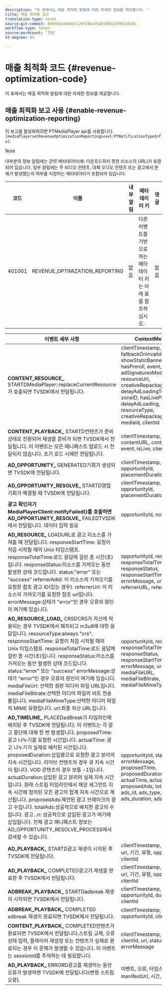 ```yaml
---
description: '이 표에서는 매출 최적화 알림에 대한 자세한 정보를 제공합니다. '
title: 매출 최적화 코드
translation-type: tm+mt
source-git-commit: 89bdda1d4bd5c126f19ba75a819942df901183d1
workflow-type: tm+mt
source-wordcount: '752'
ht-degree: 0%

---
```



# 매출 최적화 코드 {#revenue-optimization-code}

이 표에서는 매출 최적화 알림에 대한 자세한 정보를 제공합니다.

## 매출 최적화 보고 사용 {#enable-revenue-optimization-reporting}

이 보고를 활성화하려면 PTMediaPlayer api를 사용합니다.`[mediaPlayersetRevenueOptimizationReportingLevel:PTNotificationTypeInfo]`.

>[!NOTE]
>
>대부분의 정보 알림에는 관련 메타데이터(예: 다운로드하지 못한 리소스의 URL)가 포함되어 있습니다. 일부 알림에는 주 비디오 컨텐츠, 대체 오디오 컨텐츠 또는 광고에서 문제가 발생했는지 여부를 지정하는 메타데이터가 포함되어 있습니다.

| 코드 | 이름 | 내부 알림 | 메타데이터 키 | 댓글 |
|---|---|---|---|---|
| 401001 | REVENUE_OPTIMIZATION_REPORTING | 없음 | 다른 이벤트를 기반으로 하는 메타데이터 키는 아래 표를 참조하십시오. | 없음 |

| 이벤트 세부 사항 | ContextMetadata |
|---|---|
| **CONTENT_RESOURCE_** STARTDMediaPlayer::replaceCurrentResource가 호출되면 TVSDK에서 전달됩니다. | clientTimestamp, fallbackOnInvalidCreative, showStaticBanners, hasPreroll, event, adSignaturesMode, resourceUrl, creativeRepackagingFormat, delayAdLoadingTolerance, zoneID, hasLivePreroll, delayAdLoading, resourceType, creativeRepackagingEnabled, mediaId, clientId |
| **CONTENT_PLAYBACK_** STARTD컨텐츠가 준비 상태로 전환되어 재생할 준비가 되면 TVSDK에서 전달됩니다. 이 이벤트는 모든 매니페스트 업로드 시 전달되지 않습니다. 초기 로드 시에만 전달됩니다. | clientTimestamp, contentURL, contentType, event, isLive, clientID |
| **AD_OPPORTUNITY_** GENERATED기회가 생성되면 TVSDK에 전달됩니다. | clientTimestamp, event, opportunityId, placementDuration, clientId |
| **AD_OPPORTUNITY_RESOLVE_** STARTD영업 기회가 해결될 때 TVSDK에 전달됩니다. | clientTimestamp, event, opportunityId, placementDuration, clientId |
| **광고 확인자가 MediaPlayerClient::notifyFailed()를 호출하면 AD_OPPORTUNITY_RESOLVE_** FAILEDTVSDK에서 전달됩니다. 데이터 입력 필요 | opportunityId, notificationAD |
| **AD_RESOURCE_** LOADURL로 광고 리소스를 가져올 때 전달됩니다. responseStartTime: 요청이 처음 시작될 때의 Unix 타임스탬프. responseTotalTime:로드 응답에 걸린 총 시간(초)입니다. responseStatus:리소스를 가져오는 동안 발생한 상태 코드입니다. status:&quot;error&quot; 또는 &quot;success&quot; referrerAdId: 이 리소스의 가져오기를 요청한 참조 광고 ID(있는 경우). referrerUrl: 이 리소스의 가져오기를 요청한 참조 url입니다. errorMessage:상태가 &quot;error&quot;인 경우 오류의 원인이 여기에 있습니다. | opportunityId, resourceType, responseTotalTime, responseStatus, responseStartTime, status, errorMessage, url, referrerURL, referrerAdId |
| **AD_RESOURCE_LOAD_** CRSDCRS가 자산에 적용되는 경우 TVSDK에서 패치되고 m3u8에 대한 응답입니다. resourceType:always &quot;crs&quot;. responseStartTime: 요청이 처음 시작될 때의 Unix 타임스탬프. responseTotalTime:로드 응답에 걸린 총 시간(초)입니다. responseStatus:리소스를 가져오는 동안 발생한 상태 코드입니다. status:&quot;error&quot; 또는 &quot;success&quot; errorMessage:상태가 &quot;error&quot;인 경우 오류의 원인이 여기에 있습니다. mediaFileUrl: 선택한 원본 미디어 파일 URL입니다. mediaFileBitrate:선택한 미디어 파일의 비트 전송률입니다. mediaFileMimeType:선택한 미디어 파일의 MIME 유형입니다. url:최종 자산 URL입니다. | opportunityId, resourceType, responseTotalTime, responseStatus, responseStartTime, status, errorMessage, url, mediaFileURL, mediaFileBitrate, mediaFileMimeType, url |
| **AD_TIMELINE_** PLACEDadBreak가 타임라인에 배치된 후 TVSDK에 전달됩니다. 이 이벤트는 각 광고 중단에 대해 한 번 발생합니다. proposedTime: 광고 나누기를 요청한 시간입니다. actualTime: 광고 나누기가 실제로 배치된 시간입니다. proposedDuration:삽입용으로 요청한 광고 분리의 지속 시간입니다. 라이브 컨텐츠의 경우 큐 지속 시간이 됩니다. VOD 콘텐츠의 경우 보통 -1입니다. actualDuration:삽입된 광고 분리의 실제 지속 시간입니다. 원래 스트림 타임라인에서 해당 세그먼트 지속 시간에 정의된 모든 광고의 합계 지속 시간으로 계산됩니다. proposedAds:제안된 광고 브레이크의 광고 수입니다. totalAds:성공적으로 배치한 광고의 수입니다. 광고...n: 성공적으로 삽입된 광고가 여기에 삽입됩니다. 전체 광고 매니페스트 정보는 AD_OPPORTUNITY_RESOLVE_PROCESS에서 검색할 수 있습니다. | opportunityId, status, errorMessage, proposedTime, proposedDuration, actualTime, actualDuration, proposedAds, totalAds, ads_id, ads_type, ads_duration, ads_url |
| **AD_PLAYBACK_** STARTD광고 재생이 시작된 후 TVSDK에 전달됩니다. | clientTimestamp, event, id, url, 기간, 유형, opportunityId, clientId |
| **AD_PLAYBACK_** COMPLETED광고가 재생을 완료한 후 TVSDK에서 전달됩니다. | clientTimestamp, event, id, url, 기간, 유형, opportunityId, clientId |
| **ADBREAK_PLAYBACK_** STARTDadbreak 재생이 시작되면 TVSDK에서 전달됩니다. | clientTimestamp, event, opportunityId, duration, time, clientId |
| **ADBREAK_PLAYBACK_** COMPLETED adbreak 재생이 완료되면 TVSDK에서 전달됩니다. | clientTimestamp, event, opportunityId, clientId |
| **CONTENT_PLAYBACK_** COMPLETED컨텐츠가 완료되면 TVSDK에서 전달됩니다.스트림 교체, 오류 상태 입력, 플레이어 재설정 또는 컨텐츠가 실제로 완료되는 경우 이 문제가 발생할 수 있습니다. 이 이벤트는 sessionId를 추적하는 데 필요합니다. | clientTimestamp, event, clientId, url, status, errorMessage |
| **AD_PLAYBACK_** ERRORD광고를 재생하는 동안 오류가 발생하면 TVSDK에 전달됩니다(변형 스트림 오류). | 이벤트, 오류, 타임스탬프, manifestUrl, 시간, 기회 ID, url |
